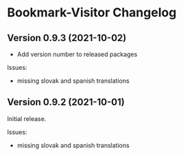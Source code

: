 # Bookmark-Visitor Changelog

## Version 0.9.3 (2021-10-02)

- Add version number to released packages

Issues:

- missing slovak and spanish translations

## Version 0.9.2 (2021-10-01)

Initial release.

Issues:

- missing slovak and spanish translations
